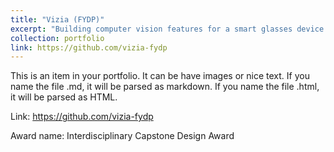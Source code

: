 ```yaml
---
title: "Vizia (FYDP)"
excerpt: "Building computer vision features for a smart glasses device for the visually impaired.<br/><img src='/images/projects/vizia_pipeline.png' style='width:512px;'>"
collection: portfolio
link: https://github.com/vizia-fydp
---
```


This is an item in your portfolio. It can be have images or nice text. If you name the file .md, it will be parsed as markdown. If you name the file .html, it will be parsed as HTML.

Link: https://github.com/vizia-fydp

Award name: Interdisciplinary Capstone Design Award
